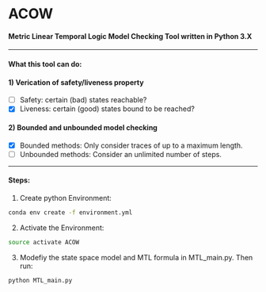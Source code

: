 # ACOW
#### Metric Linear Temporal Logic Model Checking Tool written in Python 3.X
---
#### What this tool can do:
#### 1) Verication of safety/liveness property
- [ ] Safety: certain (bad) states reachable?
- [x] Liveness: certain (good) states bound to be reached?
#### 2) Bounded and unbounded model checking
- [x] Bounded methods: Only consider traces of up to a maximum length.
- [ ] Unbounded methods: Consider an unlimited number of steps.
---
#### Steps:
1) Create python Environment:
```bash
conda env create -f environment.yml
```
2) Activate the Environment:
```bash
source activate ACOW
```
3) Modefiy the state space model and MTL formula in MTL_main.py. Then run:
```bash
python MTL_main.py
```